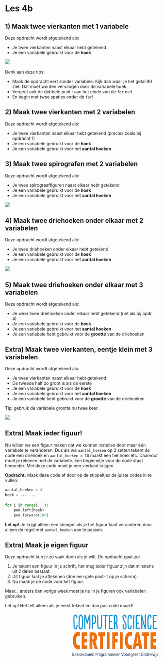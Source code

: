 # Les 4b

## 1\) Maak twee vierkanten met 1 variabele

Deze opdracht wordt afgetekend als:

* Je twee vierkanten naast elkaar hebt getekend
* Je een variabele gebruikt voor de **hoek**

![](../../.gitbook/assets/image-20190403203110569.png)

Denk aan deze tips:

* Maak de opdracht eert zonder variabele. Kijk dan waar je het getal 90 ziet. Dat moet worden vervangen door de variabele hoek.
* Vergeet ook de dubbele punt :  aan het einde van de `for` niet.
* En begin met twee spaties onder de `for`!

## 2\) Maak twee vierkanten met 2 variabelen

Deze opdracht wordt afgetekend als:

* Je twee vierkanten naast elkaar hebt getekend \(precies zoals bij opdracht 1\)
* Je een variabele gebruikt voor de **hoek**
* Je een variabele gebruikt voor het **aantal hoeken**

## 3\) Maak twee spirografen met 2 variabelen

Deze opdracht wordt afgetekend als:

* Je twee spirograaffiguren naast elkaar hebt getekend
* Je een variabele gebruikt voor de **hoek**
* Je een variabele gebruikt voor het **aantal hoeken**

![](../../.gitbook/assets/image-20190403203016092.png)

## 4\) Maak twee driehoeken onder elkaar met 2 variabelen

Deze opdracht wordt afgetekend als:

* Je twee driehoeken onder elkaar hebt getekend
* Je een variabele gebruikt voor de **hoek**
* Je een variabele gebruikt voor het **aantal hoeken**

![](../../.gitbook/assets/image-20190329212013611%20%281%29.png)

## 5\) Maak twee driehoeken onder elkaar met 3 variabelen

Deze opdracht wordt afgetekend als:

* Je weer twee driehoeken onder elkaar hebt getekend \(net als bij opdr. 4\)
* Je een variabele gebruikt voor de **hoek**
* Je een variabele gebruikt voor het **aantal hoeken**
* Je een variabele hebt gebruikt voor de **grootte** van de driehoeken

## Extra\) Maak twee vierkanten, eentje klein met 3 variabelen

Deze opdracht wordt afgetekend als:

* Je twee vierkanten naast elkaar hebt getekend
* De tweede half zo groot is als de eerste
* Je een variabele gebruikt voor de **hoek**
* Je een variabele gebruikt voor het **aantal hoeken**
* Je een variabele hebt gebruikt voor de **grootte** van de driehoeken

Tip: gebruik de variabele grootte nu twee keer.

![](../../.gitbook/assets/image-20190329212412678%20%281%29.png)

## Extra\) Maak ieder figuur!

Nu willen we een figuur maken dat we kunnen instellen door maar één variabele te veranderen. Dus als we `aantal_hoeken` op 3 zetten tekent de code een driehoek en `aantal_hoeken = 10` maakt een tienhoek etc. Daarvoor moet je rekenen met de variabele. Een beginnetje voor de code staat hieronder. Met deze code moet je een vierkant krijgen.

**Opdracht.** Maak deze code af door op de stippeltjes de juiste codes in te vullen.

```python
aantal_hoeken = 4
hoek = .......

for i in range(...):
    pen.left(hoek)
    pen.forward(100)
```

**Let op!** Je krijgt alleen een stempel als je het figuur kunt veranderen door alleen de regel met `aantal_hoeken` aan te passen.

## Extra\) Maak je eigen figuur

Deze opdracht kun je zo vaak doen als je wilt. De opdracht gaat zo:

1. Je tekent een figuur in je schrift, het mag ieder figuur zijn dat minstens uit 2 delen bestaat.
2. Dit figuur laat je aftekenen \(doe een gele post-it op je scherm\).
3. Nu maak je de code voor het figuur.

Maar… anders dan vorige week moet je nu in je figuren ook variabelen gebruiken.

Let op! Het telt alleen als je eerst tekent en dan pas code maakt!

<img src="../../img/logoCSCert_10cm.jpg" align="right">